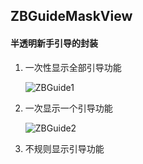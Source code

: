 ## ZBGuideMaskView


#### 半透明新手引导的封装

1. 一次性显示全部引导功能

   ![ZBGuide1](https://gitee.com/biyuhuaping/ZBGuideMaskView/blob/master/images/111.gif)

2. 一次显示一个引导功能

   ![ZBGuide2](https://gitee.com/biyuhuaping/ZBGuideMaskView/blob/master/images/222.gif)

3. 不规则显示引导功能   
